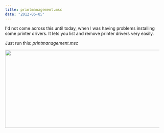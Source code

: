 ```yaml
---
title: printmanagement.msc
date: "2012-06-05"
---
```


I'd not come across this until today, when I was having problems installing some printer drivers. It lets you list and remove printer drivers very easily.

Just run this: *printmanagement.msc*

[<img class="alignnone size-large wp-image-86" title="printmanagement.msc" src="images/2012/06/printmanagement-1024x447.png" alt="" width="584" height="254" srcset="images/2012/06/printmanagement-1024x447.png 1024w, images/2012/06/printmanagement-300x131.png 300w, images/2012/06/printmanagement-500x218.png 500w, images/2012/06/printmanagement.png 1064w" sizes="(max-width: 584px) 100vw, 584px" />](images/2012/06/printmanagement.png)
